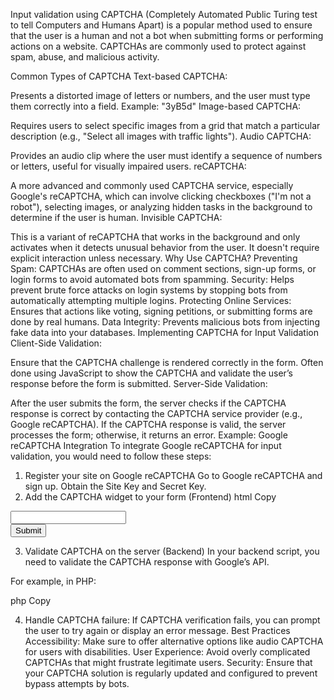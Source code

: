 Input validation using CAPTCHA (Completely Automated Public Turing test to tell Computers and Humans Apart) is a popular method used to ensure that the user is a human and not a bot when submitting forms or performing actions on a website. CAPTCHAs are commonly used to protect against spam, abuse, and malicious activity.

Common Types of CAPTCHA
Text-based CAPTCHA:

Presents a distorted image of letters or numbers, and the user must type them correctly into a field.
Example: "3yB5d"
Image-based CAPTCHA:

Requires users to select specific images from a grid that match a particular description (e.g., "Select all images with traffic lights").
Audio CAPTCHA:

Provides an audio clip where the user must identify a sequence of numbers or letters, useful for visually impaired users.
reCAPTCHA:

A more advanced and commonly used CAPTCHA service, especially Google's reCAPTCHA, which can involve clicking checkboxes ("I'm not a robot"), selecting images, or analyzing hidden tasks in the background to determine if the user is human.
Invisible CAPTCHA:

This is a variant of reCAPTCHA that works in the background and only activates when it detects unusual behavior from the user. It doesn't require explicit interaction unless necessary.
Why Use CAPTCHA?
Preventing Spam: CAPTCHAs are often used on comment sections, sign-up forms, or login forms to avoid automated bots from spamming.
Security: Helps prevent brute force attacks on login systems by stopping bots from automatically attempting multiple logins.
Protecting Online Services: Ensures that actions like voting, signing petitions, or submitting forms are done by real humans.
Data Integrity: Prevents malicious bots from injecting fake data into your databases.
Implementing CAPTCHA for Input Validation
Client-Side Validation:

Ensure that the CAPTCHA challenge is rendered correctly in the form.
Often done using JavaScript to show the CAPTCHA and validate the user’s response before the form is submitted.
Server-Side Validation:

After the user submits the form, the server checks if the CAPTCHA response is correct by contacting the CAPTCHA service provider (e.g., Google reCAPTCHA).
If the CAPTCHA response is valid, the server processes the form; otherwise, it returns an error.
Example: Google reCAPTCHA Integration
To integrate Google reCAPTCHA for input validation, you would need to follow these steps:

1. Register your site on Google reCAPTCHA
Go to Google reCAPTCHA and sign up.
Obtain the Site Key and Secret Key.
2. Add the CAPTCHA widget to your form (Frontend)
html
Copy
<form action="submit_form.php" method="post">
  <!-- Your input fields -->
  <input type="text" name="username" required>

  <!-- Google reCAPTCHA widget -->
  <div class="g-recaptcha" data-sitekey="your-site-key"></div>

  <input type="submit" value="Submit">
</form>

<script src="https://www.google.com/recaptcha/api.js" async defer></script>
3. Validate CAPTCHA on the server (Backend)
In your backend script, you need to validate the CAPTCHA response with Google’s API.

For example, in PHP:

php
Copy
<?php
$secretKey = "your-secret-key";
$captchaResponse = $_POST['g-recaptcha-response'];

$response = file_get_contents("https://www.google.com/recaptcha/api/siteverify?secret=$secretKey&response=$captchaResponse");
$responseKeys = json_decode($response, true);

if(intval($responseKeys["success"]) !== 1) {
    // CAPTCHA failed
    echo "Please verify that you are not a robot.";
} else {
    // CAPTCHA passed
    echo "Form submitted successfully.";
    // Process the form data
}
?>
4. Handle CAPTCHA failure:
If CAPTCHA verification fails, you can prompt the user to try again or display an error message.
Best Practices
Accessibility: Make sure to offer alternative options like audio CAPTCHA for users with disabilities.
User Experience: Avoid overly complicated CAPTCHAs that might frustrate legitimate users.
Security: Ensure that your CAPTCHA solution is regularly updated and configured to prevent bypass attempts by bots.
